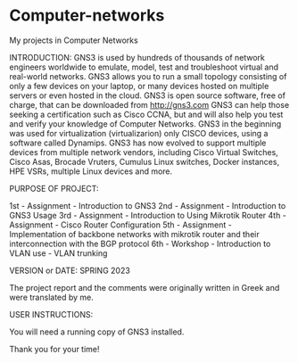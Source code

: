 # Computer-networks

My projects in Computer Networks

INTRODUCTION:
GNS3 is used by hundreds of thousands of network engineers worldwide to
emulate, model, test and troubleshoot virtual and real-world
networks. GNS3 allows you to run a small topology consisting of only a few
devices on your laptop, or many devices hosted on multiple
servers or even hosted in the cloud.
GNS3 is open source software, free of charge, that can be downloaded from http://gns3.com
GNS3 can help those seeking a certification such as Cisco CCNA, but
and will also help you test and verify your knowledge of Computer Networks.
GNS3 in the beginning was used for virtualization (virtualizarion) only CISCO
devices, using a software called Dynamips. GNS3 has now
evolved to support multiple devices from multiple network vendors,
including Cisco Virtual Switches, Cisco Asas, Brocade Vruters, Cumulus Linux
switches, Docker instances, HPE VSRs, multiple Linux devices and more.

PURPOSE OF PROJECT:

1st - Assignment - Introduction to GNS3
2nd - Assignment - Introduction to GNS3 Usage
3rd - Assignment - Introduction to Using Mikrotik Router
4th - Assignment - Cisco Router Configuration
5th - Assignment - Implementation of backbone networks with mikrotik router and their interconnection with the BGP protocol
6th - Workshop - Introduction to VLAN use - VLAN trunking

VERSION or DATE: SPRING 2023

The project report and the comments were originally written in Greek and were translated by me.

USER INSTRUCTIONS:

You will need a running copy of GNS3 installed.

Thank you for your time!
